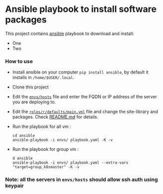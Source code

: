 # Ansible playbook to install software packages

This project contains [ansible](http://docs.ansible.com/ansible) playbook to download and install:
- One
- Two

### How to use

 - Install ansible on your computer `pip install ansible`, by default it installs in `/home/$USER/.local`.                                          
 - Clone this project
 - Edit the [`envs/hosts`](envs/hosts) file and enter the FQDN or IP address of the server you are deploying to.
 - Edit the [`roles/r/defaults/main.yml`](roles/r/defaults/main.yml) file and change the site-library and packages. Check [README.md](roles/r/README.md) for details.
 - Run the playbook for all vm :

      ```
      cd ansible
      ansible-playbook -i envs/ playbook.yaml -K -v
      ```
      
 - Run the playbook for group vm :

      ```
      d ansible
      ansible-playbook -i envs/ playbook.yaml --extra-vars "target=group_k8smaster" -K -v
      ```   

### Note: all the servers in `envs/hosts` should allow ssh auth using keypair
